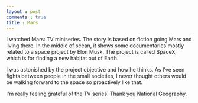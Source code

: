 ```yaml
---
layout : post
comments : true
title : Mars
---
```


I watched Mars: TV miniseries. The story is based on fiction going Mars and living there. In the middle of scean, it shows some documentaries mostly related to a space project by Elon Musk. The project is called SpaceX, which is for finding a new habitat out of Earth.

I was astonished by the project objective and how he thinks. As I've seen fights between people in the small societies, I never thought others would be walking forward to the space so proactively like that.

I'm really feeling grateful of the TV series. Thank you National Geography.
